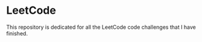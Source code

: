 # LeetCode
This repository is dedicated for all the LeetCode code challenges that I have finished. 
